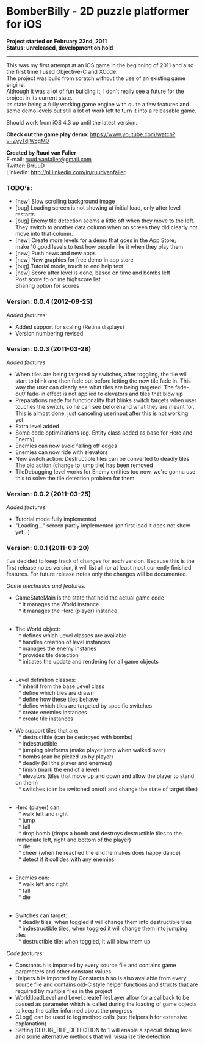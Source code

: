 # BomberBilly - 2D puzzle platformer for iOS  

**Project started on February 22nd, 2011**  
**Status: unreleased, development on hold**  

------------------

This was my first attempt at an iOS game in the beginning of 2011 and also the first time I used Objective-C and XCode.  
The project was build from scratch without the use of an existing game engine.  
Although it was a lot of fun building it, I don't really see a future for the project in its current state.  
Its state being a fully working game engine with quite a few features and some demo levels but still a lot of work left to turn it into a releasable game.  

Should work from iOS 4.3 up until the latest version.  

**Check out the game play demo:** https://www.youtube.com/watch?v=ZyyTdjWcgM0  

**Created by Ruud van Falier**  
E-mail: ruud.vanfalier@gmail.com  
Twitter: BrruuD  
LinkedIn: http://nl.linkedin.com/in/ruudvanfalier  

### TODO's:
- [new] Slow scrolling background image  
- [bug] Loading screen is not showing at initial load, only after level restarts  
- [bug] Enemy tile detection seems a little off when they move to the left.  
        They switch to another data column when on screen they did clearly not move into that column.
- [new] Create more levels for a demo that goes in the App Store;  
        make 10 good levels to test how people like it when they play them			
- [new] Push news and new apps  
- [new] New graphics for free demo in app store  
- [bug] Tutorial mode, touch to end help text  
- [new] Score after level is done, based on time and bombs left  
        Post score to online highscore list  
        Sharing option for scores



### Version: 0.0.4 (2012-09-25)

*Added features:*  
- Added support for scaling (Retina displays)
- Version numbering revised


### Version: 0.0.3 (2011-03-28)

*Added features:*  
- When tiles are being targeted by switches, after toggling, the tile will start to
  blink and then fade out before letting the new tile fade in.
  This way the user can clearly see what tiles are being targeted. The fade-out/
  fade-in effect is not applied to elevators and tiles that blow up
- Preparations made for functionality that blinks switch targets when user touches 
  the switch, so he can see beforehand what they are meant for.
  This is almost done, just canceling userinput after this is not working yet.
- Extra level added
- Some code optimizations (eg. Entity class added as base for Hero and Enemy)
- Enemies can now avoid falling off edges
- Enemies can now ride with elevators
- New switch action: Destructible tiles can be converted to deadly tiles
  The old action (change to jump tile) has been removed
- TileDebugging level works for Enemy entities too now, we're gonna use this to 
  solve the tile detection problem for them


### Version: 0.0.2 (2011-03-25)

*Added features:*  
- Tutorial mode fully implemented
- "Loading..." screen partly implemented (on first load it does not show yet…)


### Version: 0.0.1 (2011-03-20)

I've decided to keep track of changes for each version.
Because this is the first release notes version, it will list all (or at least most
currently finished features.
For future release notes only the changes will be documented.

*Game mechanics and features:*  
- GameStateMain is the state that hold the actual game code  
  * it manages the World instance  
  * it manages the Hero (player) instance  
  
- The World object:  
  * defines which Level classes are available  
  * handles creation of level instances  
  * manages the enemy instanes  
  * provides tile detection  
  * initiates the update and rendering for all game objects  
  
- Level definition classes:  
  * inherit from the base Level class  
  * define which tiles are drawn  
  * define how these tiles behave  
  * define which tiles are targeted by specific switches  
  * create enemies instances  
  * create tile instances  
  
- We support tiles that are:  
  * destructible (can be destroyed with bombs)  
  * indestructible  
  * jumping platforms (make player jump when walked over)  
  * bombs (can be picked up by player)  
  * deadly (kill the player and enemies)  
  * finish (mark the end of a level)  
  * elevators (tiles that move up and down and allow the player to stand on them)  
  * switches (can be switched on/off and change the state of target tiles)  
  
- Hero (player) can:  
  * walk left and right  
  * jump  
  * fall  
  * drop bomb (drops a bomb and destroys destructible tiles to the immediate left, 
    right and bottom of the player)  
  * die  
  * cheer (when he reached the end he makes does happy dance)  
  * detect if it collides with any enemies  
  
- Enemies can:  
  * walk left and right  
  * fall  
  * die  
  
- Switches can target:  
  * deadly tiles, when toggled it will change them into destructible tiles  
  * indestructible tiles, when toggled it will change them into jumping tiles  
  * destructible tile: when toggled, it will blow them up  

  
*Code features:*  
- Constants.h is imported by every source file and contains game parameters and 
  other constant values  
- Helpers.h is imported by Constants.h so is also available from every source file 
  and contains old-C style helper functions and structs that are required by 
  multiple files in the project  
- World.loadLevel and Level.createTilesLayer allow for a callback to be passed as 
  parameter which is called during the loading of game objects to keep the caller 
  informed about the progress  
- CLog() can be used to log method calls (see Helpers.h for extensive explanation)  
- Setting DEBUG_TILE_DETECTION to 1 will enable a special debug level and some 
  alternative methods that will visualize tile detection

